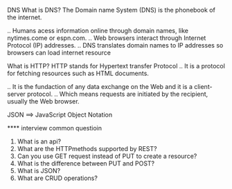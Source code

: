 DNS
What is DNS?
The Domain name System (DNS) is the phonebook of the internet.

.. Humans acess information online through domain names, like nytimes.come or espn.com.
.. Web browsers interact through Internet Protocol (IP) addresses.
.. DNS translates domain names to IP addresses so browsers can load internet resource 





What is HTTP?
HTTP stands for Hypertext transfer Protocol
.. It is a protocol for fetching resources such as HTML documents.

.. It is the fundaction of any data exchange on the Web and it is a client-server protocol.
.. Which means requests are initiated by the recipient, usually the Web browser.

JSON 
==> JavaScript Object Notation



**** interview common questioin
1. What is an api?
2. What are the HTTPmethods supported by REST?
3. Can you use GET request instead of PUT to create a resource?
4. What is the difference between PUT and POST?
5. What is JSON?
6. What are CRUD operations?
